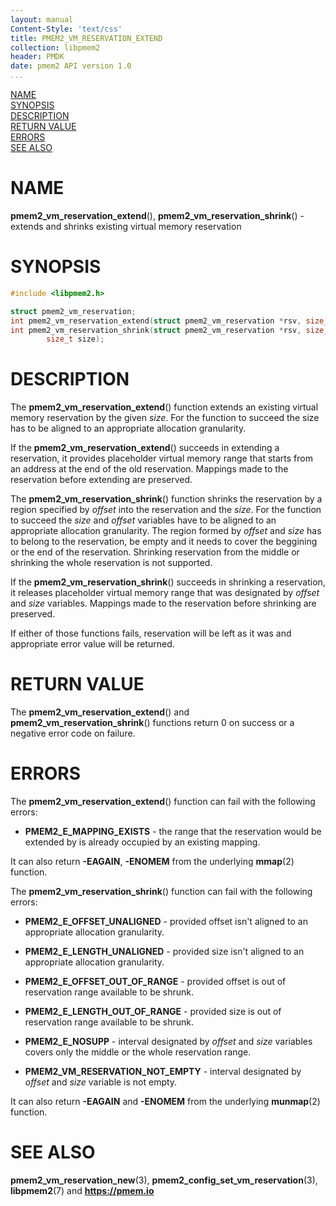 ```yaml
---
layout: manual
Content-Style: 'text/css'
title: PMEM2_VM_RESERVATION_EXTEND
collection: libpmem2
header: PMDK
date: pmem2 API version 1.0
...
```


[comment]: <> (SPDX-License-Identifier: BSD-3-Clause)
[comment]: <> (Copyright 2021, Intel Corporation)

[comment]: <> (pmem2_vm_reservation_extend.3 -- man page for libpmem2 pmem2_vm_reservation_extend and pmem2_vm_reservation_shrink operations)

[NAME](#name)<br />
[SYNOPSIS](#synopsis)<br />
[DESCRIPTION](#description)<br />
[RETURN VALUE](#return-value)<br />
[ERRORS](#errors)<br />
[SEE ALSO](#see-also)<br />

# NAME #

**pmem2_vm_reservation_extend**(), **pmem2_vm_reservation_shrink**() - extends and shrinks
existing virtual memory reservation

# SYNOPSIS #

```c
#include <libpmem2.h>

struct pmem2_vm_reservation;
int pmem2_vm_reservation_extend(struct pmem2_vm_reservation *rsv, size_t size);
int pmem2_vm_reservation_shrink(struct pmem2_vm_reservation *rsv, size_t offset,
		size_t size);
```

# DESCRIPTION #

The **pmem2_vm_reservation_extend**() function extends an existing virtual memory
reservation by the given *size*. For the function to succeed the size has to be aligned
to an appropriate allocation granularity.

If the **pmem2_vm_reservation_extend**() succeeds in extending a reservation, it provides
placeholder virtual memory range that starts from an address at the end of the old reservation.
Mappings made to the reservation before extending are preserved.

The **pmem2_vm_reservation_shrink**() function shrinks the reservation by a region specified
by *offset* into the reservation and the *size*. For the function to succeed the *size* and
*offset* variables have to be aligned to an appropriate allocation granularity. The region
formed by *offset* and *size* has to belong to the reservation, be empty and it needs to cover
the beggining or the end of the reservation.
Shrinking reservation from the middle or shrinking the whole reservation is not supported.

If the **pmem2_vm_reservation_shrink**() succeeds in shrinking a reservation, it releases
placeholder virtual memory range that was designated by *offset* and *size* variables.
Mappings made to the reservation before shrinking are preserved.

If either of those functions fails, reservation will be left as it was and appropriate error
value will be returned.

# RETURN VALUE #

The **pmem2_vm_reservation_extend**() and **pmem2_vm_reservation_shrink**() functions return 0
on success or a negative error code on failure.

# ERRORS #

The **pmem2_vm_reservation_extend**() function can fail with the following errors:

* **PMEM2_E_MAPPING_EXISTS** - the range that the reservation would be extended by is already occupied
by an existing mapping.

It can also return **-EAGAIN**, **-ENOMEM** from the underlying **mmap**(2) function.

The **pmem2_vm_reservation_shrink**() function can fail with the following errors:

* **PMEM2_E_OFFSET_UNALIGNED** - provided offset isn't aligned to an appropriate allocation granularity.

* **PMEM2_E_LENGTH_UNALIGNED** - provided size isn't aligned to an appropriate allocation granularity.

* **PMEM2_E_OFFSET_OUT_OF_RANGE** - provided offset is out of reservation range available to be shrunk.

* **PMEM2_E_LENGTH_OUT_OF_RANGE** - provided size is out of reservation range available to be shrunk.

* **PMEM2_E_NOSUPP** - interval designated by *offset* and *size* variables covers only the
middle or the whole reservation range.

* **PMEM2_VM_RESERVATION_NOT_EMPTY** - interval designated by *offset* and *size* variable is not
empty.

It can also return **-EAGAIN** and **-ENOMEM** from the underlying **munmap**(2) function.

# SEE ALSO #

**pmem2_vm_reservation_new**(3), **pmem2_config_set_vm_reservation**(3),
**libpmem2**(7) and **<https://pmem.io>**
